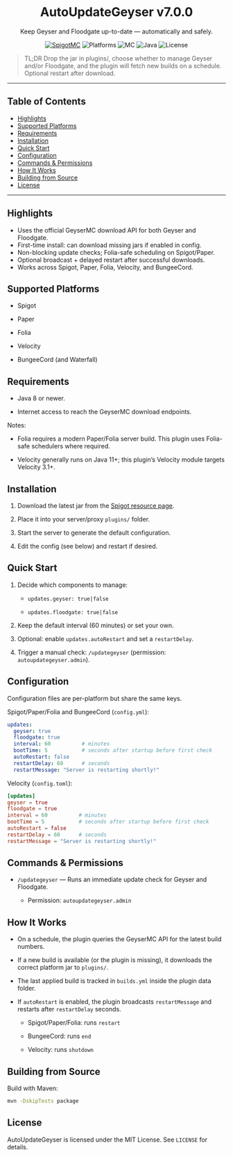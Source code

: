 <div align="center">

# AutoUpdateGeyser v7.0.0

Keep Geyser and Floodgate up-to-date — automatically and safely.

[![SpigotMC](https://img.shields.io/badge/SpigotMC-Resource-orange)](https://www.spigotmc.org/resources/autoupdategeyser.109632/)
![Platforms](https://img.shields.io/badge/Platforms-Spigot%20%7C%20Paper%20%7C%20Folia%20%7C%20Velocity%20%7C%20BungeeCord-5A67D8)
![MC](https://img.shields.io/badge/Minecraft-1.8%E2%86%92Latest-2EA043)
![Java](https://img.shields.io/badge/Java-8%2B-1F6FEB)
![License](https://img.shields.io/badge/License-MIT-0E8A16)

</div>

> TL;DR
> Drop the jar in plugins/, choose whether to manage Geyser and/or Floodgate, and the plugin will fetch new builds on a schedule. Optional restart after download.

---

## Table of Contents

* [Highlights](#highlights)
* [Supported Platforms](#supported-platforms)
* [Requirements](#requirements)
* [Installation](#installation)
* [Quick Start](#quick-start)
* [Configuration](#configuration)
* [Commands & Permissions](#commands--permissions)
* [How It Works](#how-it-works)
* [Building from Source](#building-from-source)
* [License](#license)

---

## Highlights

* Uses the official GeyserMC download API for both Geyser and Floodgate.
* First-time install: can download missing jars if enabled in config.
* Non-blocking update checks; Folia-safe scheduling on Spigot/Paper.
* Optional broadcast + delayed restart after successful downloads.
* Works across Spigot, Paper, Folia, Velocity, and BungeeCord.

## Supported Platforms

* Spigot

* Paper

* Folia

* Velocity

* BungeeCord (and Waterfall)

## Requirements

* Java 8 or newer.

* Internet access to reach the GeyserMC download endpoints.

Notes:

* Folia requires a modern Paper/Folia server build. This plugin uses Folia-safe schedulers where required.

* Velocity generally runs on Java 11+; this plugin’s Velocity module targets Velocity 3.1+.

## Installation

1. Download the latest jar from the [Spigot resource page](https://www.spigotmc.org/resources/autoupdategeyser.109632/).

2. Place it into your server/proxy `plugins/` folder.

3. Start the server to generate the default configuration.

4. Edit the config (see below) and restart if desired.

## Quick Start

1. Decide which components to manage:

   * `updates.geyser: true|false`

   * `updates.floodgate: true|false`

2. Keep the default interval (60 minutes) or set your own.

3. Optional: enable `updates.autoRestart` and set a `restartDelay`.

4. Trigger a manual check: `/updategeyser` (permission: `autoupdategeyser.admin`).

## Configuration

Configuration files are per-platform but share the same keys.

Spigot/Paper/Folia and BungeeCord (`config.yml`):

```yaml
updates:
  geyser: true
  floodgate: true
  interval: 60          # minutes
  bootTime: 5           # seconds after startup before first check
  autoRestart: false
  restartDelay: 60      # seconds
  restartMessage: "Server is restarting shortly!"
```

Velocity (`config.toml`):

```toml
[updates]
geyser = true
floodgate = true
interval = 60          # minutes
bootTime = 5           # seconds after startup before first check
autoRestart = false
restartDelay = 60      # seconds
restartMessage = "Server is restarting shortly!"
```

## Commands & Permissions

* `/updategeyser` — Runs an immediate update check for Geyser and Floodgate.

  * Permission: `autoupdategeyser.admin`

## How It Works

* On a schedule, the plugin queries the GeyserMC API for the latest build numbers.

* If a new build is available (or the plugin is missing), it downloads the correct platform jar to `plugins/`.

* The last applied build is tracked in `builds.yml` inside the plugin data folder.

* If `autoRestart` is enabled, the plugin broadcasts `restartMessage` and restarts after `restartDelay` seconds.

  * Spigot/Paper/Folia: runs `restart`

  * BungeeCord: runs `end`

  * Velocity: runs `shutdown`

## Building from Source

Build with Maven:

```bash
mvn -DskipTests package
```

## License

AutoUpdateGeyser is licensed under the MIT License. See `LICENSE` for details.
